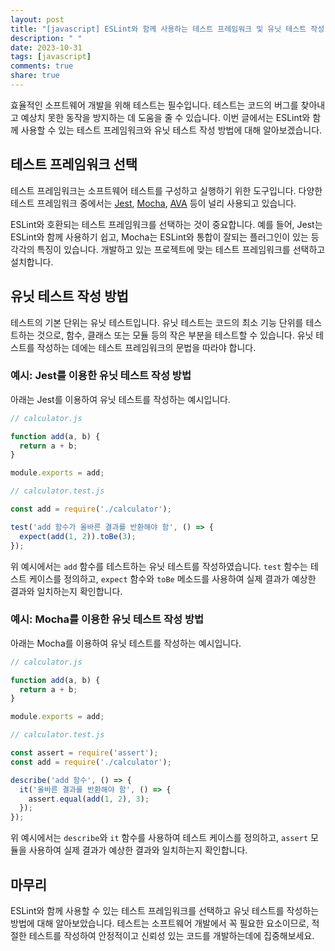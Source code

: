 ```yaml
---
layout: post
title: "[javascript] ESLint와 함께 사용하는 테스트 프레임워크 및 유닛 테스트 작성 방법"
description: " "
date: 2023-10-31
tags: [javascript]
comments: true
share: true
---
```


효율적인 소프트웨어 개발을 위해 테스트는 필수입니다. 테스트는 코드의 버그를 찾아내고 예상치 못한 동작을 방지하는 데 도움을 줄 수 있습니다. 이번 글에서는 ESLint와 함께 사용할 수 있는 테스트 프레임워크와 유닛 테스트 작성 방법에 대해 알아보겠습니다.

## 테스트 프레임워크 선택

테스트 프레임워크는 소프트웨어 테스트를 구성하고 실행하기 위한 도구입니다. 다양한 테스트 프레임워크 중에서는 [Jest](https://jestjs.io/), [Mocha](https://mochajs.org/), [AVA](https://github.com/avajs/ava) 등이 널리 사용되고 있습니다.

ESLint와 호환되는 테스트 프레임워크를 선택하는 것이 중요합니다. 예를 들어, Jest는 ESLint와 함께 사용하기 쉽고, Mocha는 ESLint와 통합이 잘되는 플러그인이 있는 등 각각의 특징이 있습니다. 개발하고 있는 프로젝트에 맞는 테스트 프레임워크를 선택하고 설치합니다.

## 유닛 테스트 작성 방법

테스트의 기본 단위는 유닛 테스트입니다. 유닛 테스트는 코드의 최소 기능 단위를 테스트하는 것으로, 함수, 클래스 또는 모듈 등의 작은 부분을 테스트할 수 있습니다. 유닛 테스트를 작성하는 데에는 테스트 프레임워크의 문법을 따라야 합니다.

### 예시: Jest를 이용한 유닛 테스트 작성 방법

아래는 Jest를 이용하여 유닛 테스트를 작성하는 예시입니다.

```javascript
// calculator.js

function add(a, b) {
  return a + b;
}

module.exports = add;
```

```javascript
// calculator.test.js

const add = require('./calculator');

test('add 함수가 올바른 결과를 반환해야 함', () => {
  expect(add(1, 2)).toBe(3);
});
```

위 예시에서는 `add` 함수를 테스트하는 유닛 테스트를 작성하였습니다. `test` 함수는 테스트 케이스를 정의하고, `expect` 함수와 `toBe` 메소드를 사용하여 실제 결과가 예상한 결과와 일치하는지 확인합니다.

### 예시: Mocha를 이용한 유닛 테스트 작성 방법

아래는 Mocha를 이용하여 유닛 테스트를 작성하는 예시입니다.

```javascript
// calculator.js

function add(a, b) {
  return a + b;
}

module.exports = add;
```

```javascript
// calculator.test.js

const assert = require('assert');
const add = require('./calculator');

describe('add 함수', () => {
  it('올바른 결과를 반환해야 함', () => {
    assert.equal(add(1, 2), 3);
  });
});
```

위 예시에서는 `describe`와 `it` 함수를 사용하여 테스트 케이스를 정의하고, `assert` 모듈을 사용하여 실제 결과가 예상한 결과와 일치하는지 확인합니다.

## 마무리

ESLint와 함께 사용할 수 있는 테스트 프레임워크를 선택하고 유닛 테스트를 작성하는 방법에 대해 알아보았습니다. 테스트는 소프트웨어 개발에서 꼭 필요한 요소이므로, 적절한 테스트를 작성하여 안정적이고 신뢰성 있는 코드를 개발하는데에 집중해보세요.